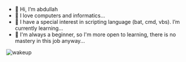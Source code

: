- 👋 Hi, I’m abdullah
- 👀 I love computers and informatics...
- 🌱 I have a special interest in scripting language (bat, cmd, vbs). I’m currently learning...
- 💞️ I'm always a beginner, so I'm more open to learning, there is no mastery in this job anyway...

![wakeup](https://github-production-user-asset-6210df.s3.amazonaws.com/54866587/400126115-a40d335d-d138-455d-aba8-1f179455ddb8.gif?X-Amz-Algorithm=AWS4-HMAC-SHA256&X-Amz-Credential=AKIAVCODYLSA53PQK4ZA%2F20250104%2Fus-east-1%2Fs3%2Faws4_request&X-Amz-Date=20250104T081228Z&X-Amz-Expires=300&X-Amz-Signature=49d5dc7e59a4c06971ee286862e180061b11a89b7b5d060e5addc6f2bb05dad8&X-Amz-SignedHeaders=host)


<!---
abdullah-erturk/abdullah-erturk is a ✨ special ✨ repository because its `README.md` (this file) appears on your GitHub profile.
You can click the Preview link to take a look at your changes.
--->
